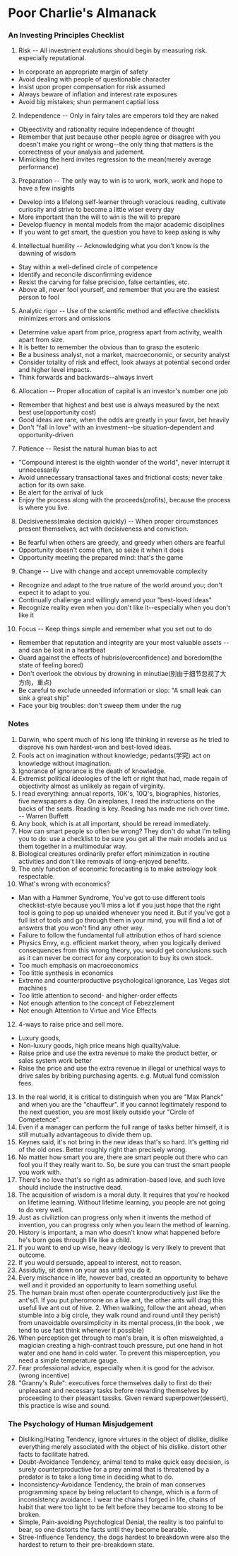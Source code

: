 # Poor Charlie's Almanack

### An Investing Principles Checklist

1. Risk -- All investment evalutions should begin by measuring risk. especially reputational.
  - In corporate an appropriate margin of safety
  - Avoid dealing with people of questionable character
  - Insist upon proper compensation for risk assumed
  - Always beware of inflation and interest rate exposures
  - Avoid big mistakes; shun permanent captial loss

2. Independence -- Only in fairy tales are emperors told they are naked
  - Objeectivity and rationality require independence of thought
  - Remember that just because other people agree or disagree with you doesn't make you right or wrong--the only thing that matters is the correctness of your analysis and judement.
  - Mimicking the herd invites regression to the mean(merely average performance)

3. Preparation -- The only way to win is to work, work, work and hope to have a few insights
  - Develop into a lifelong self-learner through voracious reading, cultivate curiosity and strive to become a little wiser every day
  - More important than the will to win is the will to prepare
  - Develop fluency in mental models from the major academic disciplines
  - If you want to get smart, the question you have to keep asking is why

4. Intellectual humility -- Acknowledging what you don't know is the dawning of wisdom 
  - Stay within a well-defined circle of competence
  - Identify and reconcile disconfirming evidence
  - Resist the carving for false precision, false certainties, etc.
  - Above all, never fool yourself, and remember that you are the easiest person to fool
 
5. Analytic rigor -- Use of the scientific method and effective checklists minimizes errors and omissions
  - Determine value apart from price, progress apart from activity, wealth apart from size.
  - It is better to remember the obvious than to grasp the esoteric
  - Be a business analyst, not a market, macroeconomic, or security analyst
  - Consider totality of risk and effect, look always at potential second order and higher level impacts.
  - Think forwards and backwards--always invert

6. Allocation -- Proper allocation of capital is an investor's number one job
  - Remember that highest and best use is always measured by the next best use(opportunity cost)
  - Good ideas are rare, when the odds are greatly in your favor, bet heavily
  - Don't "fall in love" with an investment--be situation-dependent and opportunity-driven

7. Patience -- Resist the natural human bias to act
  - "Compound interest is the eighth wonder of the world", never interrupt it unnecessarily
  - Avoid unnecessary transactional taxes and frictional costs; never take action for its own sake.
  - Be alert for the arrival of luck
  - Enjoy the process along with the proceeds(profits), because the process is where you live. 

8. Decisiveness(make decision quickly) -- When proper circumstances present themselves, act with decisiveness and conviction.
  - Be fearful when others are greedy, and greedy when others are fearful
  - Opportunity doesn't come often, so seize it when it does
  - Opportunity meeting the prepared mind: that's the game

9. Change -- Live with change and accept unremovable complexity
  - Recognize and adapt to the true nature of the world around you; don't expect it to adapt to you. 
  - Continually challenge and willingly amend your "best-loved ideas"
  - Recognize reality even when you don't like it--especially when you don't like it
 
10. Focus -- Keep things simple and remember what you set out to do
  - Remember that reputation and integrity are your most valuable assets -- and can be lost in a heartbeat
  - Guard against the effects of hubris(overconfidence) and boredom(the state of feeling bored)
  - Don't overlook the obvious by drowning in minutiae(别由于细节忽视了大方向，重点)
  - Be careful to exclude unneeded information or slop: "A small leak can sink a great ship"
  - Face your big troubles: don't sweep them under the rug



### Notes

1. Darwin, who spent much of his long life thinking in reverse as he tried to disprove his own hardest-won and best-loved ideas. 
2. Fools act on imagination without knowledge; pedants(学究) act on knowledge without imagination. 
3. Ignorance of ignorance is the death of knowledge. 
4. Extremist political ideologies of the left or right that had, made regain of objectivity almost as unlikely as regain of virginity. 
5. I read everything: annual reports, 10K's, 10Q's, biographies, histories, five newspapers a day. On aireplanes, I read the instructions on the backs of the seats. Reading is key. Reading has made me rich over time. -- Warren Buffett 
6. Any book, which is at all important, should be reread immediately. 
7. How can smart people so often be wrong? They don't do what I'm telling you to do: use a checklist to be sure you get all the main models and us them together in a multimodular way. 
8. Biological creatures ordinarily prefer effort minimization in routine activities and don't like removals of long-enjoyed benefits. 
9. The only function of economic forecasting is to make astrology look respectable. 
10. What's wrong with economics? 
  - Man with a Hammer Syndrome, You've got to use different tools checklist-style because you'll miss a lot if you just hope that the right tool is going to pop up unaided whenever you need it. But if you've got a full list of tools and go through them in your mind, you will find a lot of answers that you won't find any other way.
  - Failure to follow the fundamental full attribution ethos of hard science
  - Physics Envy, e.g. efficient market theory, when you logically derived consequences from this wrong theory, you would get conclusions such as it can never be correct for any corporation to buy its own stock. 
  - Too much emphasis on macroeconomics
  - Too little synthesis in economics
  - Extreme and counterproductive psychological ignorance, Las Vegas slot machines
  - Too little attention to second- and higher-order effects
  - Not enough attention to the concept of Febezzlement
  - Not enough Attention to Virtue and Vice Effects
  
12. 4-ways to raise price and sell more. 
  - Luxury goods, 
  - Non-luxury goods, high price means high quailty/value.
  - Raise price and use the extra revenue to make the product better, or sales system work better
  - Raise the price and use the extra revenue in illegal or unethical ways to drive sales by bribing purchasing agents. e.g. Mutual fund comission fees.
13. In the real world, it is critical to distinguish when you are "Max Planck" and when you are the "chauffeur". If you cannot legitimately respond to the next question, you are most likely outside your "Circle of Competence".
14. Even if a manager can perform the full range of tasks better himself, it is still mutually advantageous to divide them up. 
15. Keynes said, it's not bring in the new ideas that's so hard. It's getting rid of the old ones. Better roughly right than precisely wrong.
16. No matter how smart you are, there are smart people out there who can fool you if they really want to. So, be sure you can trust the smart people you work with.
17. There's no love that's so right as admiration-based love, and such love should include the instructive dead.
18. The acquisition of wisdom is a moral duty. It requires that you're hooked on lifetime learning. Without lifetime learning, you people are not going to do very well.
19. Just as civiliztion can progress only when it invents the method of invention, you can progress only when you learn the method of learning.
20. History is important, a man who doesn't know what happened before he's born goes through life like a child. 
21. If you want to end up wise, heavy ideology is very likely to prevent that outcome.
22. If you would persuade, appeal to interest, not to reason. 
23. Assidutiy, sit down on your ass until you do it.
24. Every mischance in life, however bad, created an opportunity to behave well and it provided an opportunity to learn something useful. 
25. The human brain must often operate counterproductively just like the ant's(1. If you put pheromone on a live ant, the other ants will drag this useful live ant out of hive. 2. When walking, follow the ant ahead, when stumble into a big circle, they walk round and round until they perish) from unavoidable oversimplicity in its mental process,(in the book <think fast and slow>, we tend to use fast think whenever it possible)
26. When perception get through to man's brain, it is often misweighted, a magician creating a high-contrast touch pressure, put one hand in hot water and one hand in cold water. To prevent this misperception, you need a simple temperature gauge. 
27. Fear professional advice, especially when it is good for the advisor.(wrong incentive)
28. "Granny's Rule": executives force themselves daily to first do their unpleasant and necessary tasks before rewarding themselves by proceeding to their pleasant tassks. Given reward superpower(dessert), this practice is wise and sound. 

### The Psychology of Human Misjudgement
  
- Disliking/Hating Tendency, ignore virtures in the object of dislike, dislike everything merely associated with the object of his dislike. distort other facts to facilitate hatred. 
- Doubt-Avoidance Tendency, animal tend to make quick easy decision, is surely counterproductive for a prey animal that is threatened by a predator is to take a long time in deciding what to do. 
- Inconsistency-Avoidance Tendency, the brain of man conserves programming space by being reluctant to change, which is a form of inconsistency avoidance. I wear the chains I forged in life, chains of habit that were too light to be felt before they became too strong to be broken. 
- Simple, Pain-avoiding Psychological Denial, the reality is too painful to bear, so one distorts the facts until they become bearable. 
- Stree-Influence Tendency, the dogs hardest to breakdown were also the hardest to return to their pre-breakdown state. 
  
